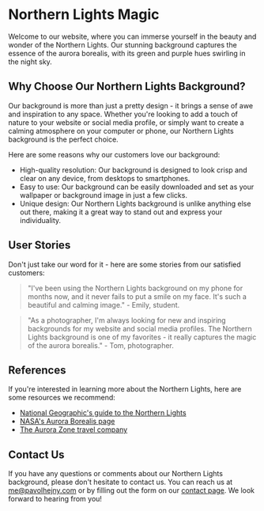 <!--font:Cinzel-->

# Northern Lights Magic

Welcome to our website, where you can immerse yourself in the beauty and wonder of the Northern Lights. Our stunning background captures the essence of the aurora borealis, with its green and purple hues swirling in the night sky.

## Why Choose Our Northern Lights Background?

Our background is more than just a pretty design - it brings a sense of awe and inspiration to any space. Whether you're looking to add a touch of nature to your website or social media profile, or simply want to create a calming atmosphere on your computer or phone, our Northern Lights background is the perfect choice.

Here are some reasons why our customers love our background:

-   High-quality resolution: Our background is designed to look crisp and clear on any device, from desktops to smartphones.
-   Easy to use: Our background can be easily downloaded and set as your wallpaper or background image in just a few clicks.
-   Unique design: Our Northern Lights background is unlike anything else out there, making it a great way to stand out and express your individuality.

## User Stories

Don't just take our word for it - here are some stories from our satisfied customers:

> "I've been using the Northern Lights background on my phone for months now, and it never fails to put a smile on my face. It's such a beautiful and calming image." - Emily, student.

> "As a photographer, I'm always looking for new and inspiring backgrounds for my website and social media profiles. The Northern Lights background is one of my favorites - it really captures the magic of the aurora borealis." - Tom, photographer.

## References

If you're interested in learning more about the Northern Lights, here are some resources we recommend:

-   [National Geographic's guide to the Northern Lights](#)
-   [NASA's Aurora Borealis page](#)
-   [The Aurora Zone travel company](#)

## Contact Us

If you have any questions or comments about our Northern Lights background, please don't hesitate to contact us. You can reach us at me@pavolhejny.com or by filling out the form on our [contact page](#). We look forward to hearing from you!

<!--

Write me content for website with wallpaper which alt text is:

"A photograph of the Northern Lights, with the green and purple hues swirling in the night sky."

The name/title of the page should not be 1:1 copy of the alt text but rather a real content of the website which is using this wallpaper.

- Use markdown format
- Start with heading
- Heading should be short and concise
- The content should look like a real website
- The website should not be about the wallpaper, wallpaper is just a related background
- Heading should be contain work "wallpaper" or "background"
- Include real sections like references, contact, user stories, etc. use things relevant to the page purpose.
- Feel free to use structure like headings, bullets, numbering, blockquotes, paragraphs, horizontal lines, etc.
- You can use formatting like bold or _italic_
- You can include UTF-8 emojis
- Links should be only #hash anchors (and you can refer to the document itself)
- Do not include images


---


# Discover the Magic of the Northern Lights Wallpaper

Welcome to our website, where you can explore the beauty of the Northern Lights through our stunning wallpaper. Our unique and Cap<wbr>ti<wbr>va<wbr>ting wallpaper design captures the essence of the Northern Lights, with its green and purple hues swirling in the night sky.

## Why Choose Our Northern Lights Wallpaper?

Our wallpaper is more than just a pretty background - it brings a sense of wonder and magic to any space. Whether you're looking to add a touch of nature to your home or office, or simply want to create a calming atmosphere, our Northern Lights wallpaper is the perfect choice.

Here are some reasons why our customers love our wallpaper:

- High-quality resolution: Our wallpaper is designed to look crisp and clear on any device, from desktops to smartphones.
- Easy to install: Our wallpaper comes in a variety of sizes to fit any screen, and can be easily installed with just a few clicks.
- Unique design: Our Northern Lights wallpaper is unlike anything else on the market, making it a great conversation starter and statement piece.

## User Stories

Don't just take our word for it - here are some stories from our satisfied customers:

> "I was looking for a way to brighten up my workspace, and the Northern Lights wallpaper did just that. It's so beautiful and calming to look at, and always puts me in a good mood." - Sarah, graphic designer.

> "I recently redecorated my bedroom and wanted to add a touch of nature. The Northern Lights wallpaper was the perfect addition - it makes me feel like I'm sleeping under the stars every night." - John, homeowner.

## References

If you're interested in learning more about the Northern Lights, here are some resources we recommend:

- [National Geographic's guide to the Northern Lights](#)
- [NASA's Aurora Borealis page](#)
- [The Aurora Zone travel company](#)

## Contact Us

If you have any questions or comments about our Northern Lights wallpaper, please don't hesitate to contact us. You can reach us at me@pavolhejny.com or by filling out the form on our [contact page](#). We look forward to hearing from you!


---


Heading should not include word "wallpaper". The website should not be about the wallpaper itself, wallpaper is just a related background, rewrite whole content.


---


# Experience the Magic of the Northern Lights

Welcome to our website, where you can immerse yourself in the beauty and wonder of the Northern Lights. Our stunning background captures the essence of the aurora borealis, with its green and purple hues swirling in the night sky.

## Why Choose Our Northern Lights Background?

Our background is more than just a pretty design - it brings a sense of awe and inspiration to any space. Whether you're looking to add a touch of nature to your website or social media profile, or simply want to create a calming atmosphere on your computer or phone, our Northern Lights background is the perfect choice.

Here are some reasons why our customers love our background:

- High-quality resolution: Our background is designed to look crisp and clear on any device, from desktops to smartphones.
- Easy to use: Our background can be easily downloaded and set as your wallpaper or background image in just a few clicks.
- Unique design: Our Northern Lights background is unlike anything else out there, making it a great way to stand out and express your individuality.

## User Stories

Don't just take our word for it - here are some stories from our satisfied customers:

> "I've been using the Northern Lights background on my phone for months now, and it never fails to put a smile on my face. It's such a beautiful and calming image." - Emily, student.

> "As a photographer, I'm always looking for new and inspiring backgrounds for my website and social media profiles. The Northern Lights background is one of my favorites - it really captures the magic of the aurora borealis." - Tom, photographer.

## References

If you're interested in learning more about the Northern Lights, here are some resources we recommend:

- [National Geographic's guide to the Northern Lights](#)
- [NASA's Aurora Borealis page](#)
- [The Aurora Zone travel company](#)

## Contact Us

If you have any questions or comments about our Northern Lights background, please don't hesitate to contact us. You can reach us at me@pavolhejny.com or by filling out the form on our [contact page](#). We look forward to hearing from you!

-->
